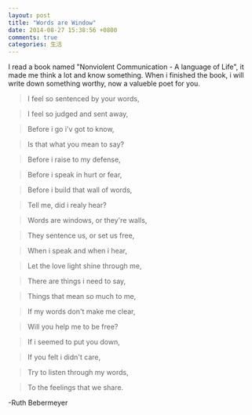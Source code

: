 ```yaml
---
layout: post
title: "Words are Window"
date: 2014-08-27 15:38:56 +0800
comments: true
categories: 生活
---
```


I read a book named "Nonviolent Communication - A language of Life", it made me think a lot and know something. When i finished the book, i will write down something worthy, now a valueble poet for you.

>I feel so sentenced by your words,

>I feel so judged and sent away,

>Before i go i'v got to know,

>Is that what you mean to say?

>Before i raise to my defense,

>Before i speak in hurt or fear,

>Before i build that wall of words, 

>Tell me, did i realy hear?

>Words are windows, or they're walls,

>They sentence us, or set us free, 

>When i speak and when i hear,

>Let the love light shine through me, 

>There are things i need to say,

>Things that mean so much to me, 

>If my words don't make me clear,

>Will you help me to be free?

>If i seemed to put you down,

>If you felt i didn't care,

>Try to listen through my words, 

>To the feelings that we share.
>
-Ruth Bebermeyer